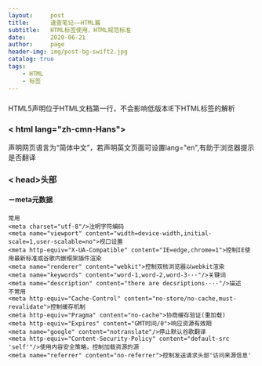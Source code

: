 ```yaml
---
layout:     post
title:      速查笔记——HTML篇
subtitle:   HTML标签使用，HTML规范标准
date:       2020-06-21
author:     page
header-img: img/post-bg-swift2.jpg
catalog: true
tags:
    - HTML
    - 标签
---
```



### <!DOCTYPE html>
HTML5声明位于HTML文档第一行，不会影响低版本IE下HTML标签的解析  
### < html lang="zh-cmn-Hans">
声明网页语言为“简体中文”，若声明英文页面可设置lang="en",有助于浏览器提示是否翻译
### < head>头部
#### －meta元数据
    常用
    <meta charset="utf-8"/>注明字符编码
    <meta name="viewport" content="width=device-width,initial-scale=1,user-scalable=no">视口设置
    <meta http-equiv="X-UA-Compatible" content="IE=edge,chrome=1">控制IE使用最新标准或谷歌内嵌框架插件渲染
    <meta name="renderer" content="webkit">控制双核浏览器以webkit渲染
    <meta name="keywords" content="word-1,word-2,word-3···"/>关键词
    <meta name="description" content="there are decsriptions····"/>描述
    不常用
    <meta http-equiv="Cache-Control" content="no-store/no-cache,must-revalidate">控制缓存机制
    <meta http-equiv="Pragma" content="no-cache">协商缓存验证(重加载)
    <meta http-equiv="Expires" content="GMT时间/0">响应资源有效期
    <meta name="google" content="notranslate"/>停止默认谷歌翻译  
    <meta http-equiv="Content-Security-Policy" content="default-src 'self'"/>使用内容安全策略，控制加载资源的源
    <meta name="referrer" content="no-referrer">控制发送请求头部'访问来源信息'
